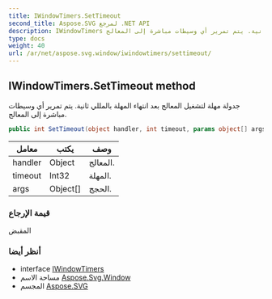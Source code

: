 ```yaml
---
title: IWindowTimers.SetTimeout
second_title: Aspose.SVG لمرجع .NET API
description: IWindowTimers طريقة. جدولة مهلة لتشغيل المعالج بعد انتهاء المهلة بالمللي ثانية. يتم تمرير أي وسيطات مباشرة إلى المعالج.
type: docs
weight: 40
url: /ar/net/aspose.svg.window/iwindowtimers/settimeout/
---
```

## IWindowTimers.SetTimeout method

جدولة مهلة لتشغيل المعالج بعد انتهاء المهلة بالمللي ثانية. يتم تمرير أي وسيطات مباشرة إلى المعالج.

```csharp
public int SetTimeout(object handler, int timeout, params object[] args)
```

| معامل | يكتب | وصف |
| --- | --- | --- |
| handler | Object | المعالج. |
| timeout | Int32 | المهلة. |
| args | Object[] | الحجج. |

### قيمة الإرجاع

المقبض

### أنظر أيضا

* interface [IWindowTimers](../)
* مساحة الاسم [Aspose.Svg.Window](../../iwindowtimers/)
* المجسم [Aspose.SVG](../../../)


